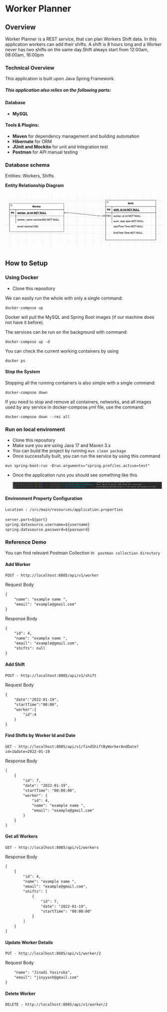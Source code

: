 # Worker Planner
## Overview
Worker Planner is a REST service, that can plan Workers Shift data. In this application workers can add their shifts. A shift is 8 hours long and a Worker never has two shifts on the same day.Shift always start from 12:00am, 08:00am, 16:00pm

### Technical Overview

This application is built upon Java Spring Framework.

##### This application also relies on the following parts:

#### Database 

- **MySQL**

#### Tools & Plugins:
- **Maven** for dependency management and building automation
- **Hibernate** for ORM
- **JUnit and Mockito** for unit and Integration test
- **Postman** for API manual testing

### Database schema

Entities: Workers, Shifts

**Entity Relationship Diagram**

![image](/docs//erd.png?raw=true)

## How to Setup
### Using Docker
- Clone this repository

We can easily run the whole with only a single command:
 ``` 
docker-compose up
```
Docker will pull the MySQL and Spring Boot images (if our machine does not have it before).

The services can be run on the background with command:

 ``` 
docker-compose up -d
```
You can check the current working containers by using 
 ``` 
docker ps
```

#### Stop the System
Stopping all the running containers is also simple with a single command:
 ``` 
docker-compose down
```
If you need to stop and remove all containers, networks, and all images used by any service in docker-compose.yml file, use the command:
 ``` 
docker-compose down --rmi all
```
### Run on local enviroment 
- Clone this repository
- Make sure you are using Java 17 and Maven 3.x
- You can build the project by running ```mvn clean package```
- Once successfully built, you can run the service by using this command
 ``` 
mvn spring-boot:run -Drun.arguments="spring.profiles.active=test"
```
- Once the application runs you should see something like this

  ![image](/docs//run.png?raw=true)

#### Environment Property Configuration 
```
Location : /src/main/resources/application.properties

server.port=${port}
spring.datasource.username=${username}
spring.datasource.password=${password}
```

### Reference Demo 

You can find relevant Postman Collection in ```
postman collection directory```

#### Add Worker

```
POST - http://localhost:8085/api/v1/worker 
```
Request Body
```
{
    "name": "example name ",
    "email": "example@gmail.com"
} 
```
Response Body 
```
{
    "id": 4,
    "name": "example name ",
    "email": "example@gmail.com",
    "shifts": null
}
```

#### Add Shift

```
POST - http://localhost:8085/api/v1/shift 
```
Request Body
```
{
    "date":"2022-01-19",
    "startTime":"00:00",
    "worker":{
        "id":4
    }
}
```
#### Find Shifts by Worker Id and Date

```
GET - http://localhost:8085/api/v1/findShiftByWorkerAndDate?id=1&date=2022-01-19
```
Response Body
```
[
    {
        "id": 7,
        "date": "2022-01-19",
        "startTime": "00:00:00",
        "worker": {
            "id": 4,
            "name": "example name ",
            "email": "example@gmail.com"
        }
    }
]
```

#### Get all Workers

```
GET - http://localhost:8085/api/v1/workers
```
Response Body
```
[
    {
        "id": 4,
        "name": "example name ",
        "email": "example@gmail.com",
        "shifts": [
            {
                "id": 7,
                "date": "2022-01-19",
                "startTime": "00:00:00"
            }
        ]
    }
]
```
#### Update Worker Details

```
PUT - http://localhost:8085/api/v1/worker/2 
```
Request Body
```{
    "name": "Jinadi Yasiruka",
    "email": "jinyyash@gmail.com"
}
```
#### Delete Worker

```
DELETE - http://localhost:8085/api/v1/worker/2 
```

